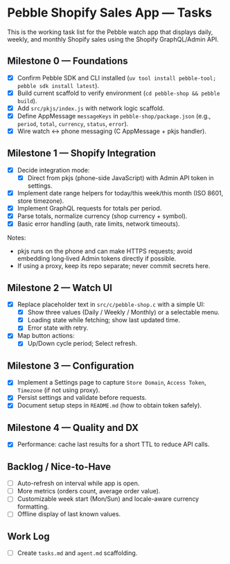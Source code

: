 # Pebble Shopify Sales App — Tasks

This is the working task list for the Pebble watch app that displays daily, weekly, and monthly Shopify sales using the Shopify GraphQL/Admin API.

## Milestone 0 — Foundations

- [x] Confirm Pebble SDK and CLI installed (`uv tool install pebble-tool; pebble sdk install latest`).
- [x] Build current scaffold to verify environment (`cd pebble-shop && pebble build`).
- [x] Add `src/pkjs/index.js` with network logic scaffold.
- [x] Define AppMessage `messageKeys` in `pebble-shop/package.json` (e.g., `period`, `total`, `currency`, `status`, `error`).
- [x] Wire watch <-> phone messaging (C AppMessage + pkjs handler).

## Milestone 1 — Shopify Integration

- [x] Decide integration mode:
  - [x] Direct from pkjs (phone-side JavaScript) with Admin API token in settings.
- [x] Implement date range helpers for today/this week/this month (ISO 8601, store timezone).
- [x] Implement GraphQL requests for totals per period.
- [x] Parse totals, normalize currency (shop currency + symbol).
- [x] Basic error handling (auth, rate limits, network timeouts).

Notes:

- pkjs runs on the phone and can make HTTPS requests; avoid embedding long‑lived Admin tokens directly if possible.
- If using a proxy, keep its repo separate; never commit secrets here.

## Milestone 2 — Watch UI

- [x] Replace placeholder text in `src/c/pebble-shop.c` with a simple UI:
  - [x] Show three values (Daily / Weekly / Monthly) or a selectable menu.
  - [x] Loading state while fetching; show last updated time.
  - [x] Error state with retry.
- [x] Map button actions:
  - [x] Up/Down cycle period; Select refresh.

## Milestone 3 — Configuration

- [x] Implement a Settings page to capture `Store Domain`, `Access Token`, `Timezone` (if not using proxy).
- [x] Persist settings and validate before requests.
- [x] Document setup steps in `README.md` (how to obtain token safely).

## Milestone 4 — Quality and DX

 - [x] Performance: cache last results for a short TTL to reduce API calls.

## Backlog / Nice-to-Have

- [ ] Auto-refresh on interval while app is open.
- [ ] More metrics (orders count, average order value).
- [ ] Customizable week start (Mon/Sun) and locale-aware currency formatting.
- [ ] Offline display of last known values.

## Work Log

- [ ] Create `tasks.md` and `agent.md` scaffolding.
